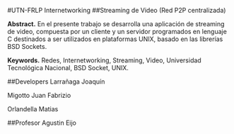 
#UTN-FRLP Internetworking
##Streaming de Video (Red P2P centralizada) 

**Abstract.** En el presente trabajo se desarrolla una aplicación de streaming de video, compuesta por un cliente y un servidor programados en lenguaje C destinados a ser utilizados en plataformas UNIX, basado en las librerías BSD Sockets.

**Keywords.** Redes, Internetworking, Streaming, Video, Universidad Tecnológica Nacional, BSD Socket, UNIX.

##Developers
Larrañaga Joaquín

Migotto Juan Fabrizio

Orlandella Matias

##Profesor
Agustin Eijo
